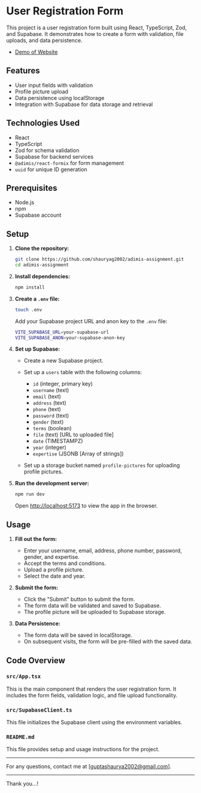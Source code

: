 # User Registration Form

This project is a user registration form built using React, TypeScript, Zod, and Supabase. It demonstrates how to create a form with validation, file uploads, and data persistence.
- [Demo of Website](https://adimis-assignment-shauryag2002-shauryag2002s-projects.vercel.app?_vercel_share=8cH7yYMdVyYg8FRjkJy0AobwIkYrKgTA)
## Features

- User input fields with validation
- Profile picture upload
- Data persistence using localStorage
- Integration with Supabase for data storage and retrieval

## Technologies Used

- React
- TypeScript
- Zod for schema validation
- Supabase for backend services
- `@adimis/react-formix` for form management
- `uuid` for unique ID generation

## Prerequisites

- Node.js
- npm
- Supabase account

## Setup

1. **Clone the repository:**
   ```sh
   git clone https://github.com/shauryag2002/adimis-assignment.git
   cd adimis-assignment
   ```

2. **Install dependencies:**
   ```sh
   npm install
   ```

3. **Create a `.env` file:**
   ```sh
   touch .env
   ```

   Add your Supabase project URL and anon key to the `.env` file:
   ```sh
   VITE_SUPABASE_URL=your-supabase-url
   VITE_SUPABASE_ANON=your-supabase-anon-key
   ```

4. **Set up Supabase:**
   - Create a new Supabase project.
   - Set up a `users` table with the following columns:
     - `id` (integer, primary key)
     - `username` (text)
     - `email` (text)
     - `address` (text)
     - `phone` (text)
     - `password` (text)
     - `gender` (text)
     - `terms` (boolean)
     - `file` (text) [URL to uploaded file]
     - `date` (TIMESTAMPZ)
     - `year` (integer)
     - `expertise` (JSONB [Array of strings])

   - Set up a storage bucket named `profile-pictures` for uploading profile pictures.

5. **Run the development server:**
   ```sh
   npm run dev
   ```

   Open [http://localhost:5173](http://localhost:5173) to view the app in the browser.

## Usage

1. **Fill out the form:**
   - Enter your username, email, address, phone number, password, gender, and expertise.
   - Accept the terms and conditions.
   - Upload a profile picture.
   - Select the date and year.

2. **Submit the form:**
   - Click the "Submit" button to submit the form.
   - The form data will be validated and saved to Supabase.
   - The profile picture will be uploaded to Supabase storage.

3. **Data Persistence:**
   - The form data will be saved in localStorage.
   - On subsequent visits, the form will be pre-filled with the saved data.

## Code Overview

### `src/App.tsx`

This is the main component that renders the user registration form. It includes the form fields, validation logic, and file upload functionality.

### `src/SupabaseClient.ts`

This file initializes the Supabase client using the environment variables.

### `README.md`

This file provides setup and usage instructions for the project.

---

For any questions, contact me at [guptashaurya2002@gmail.com].
___
Thank you...!